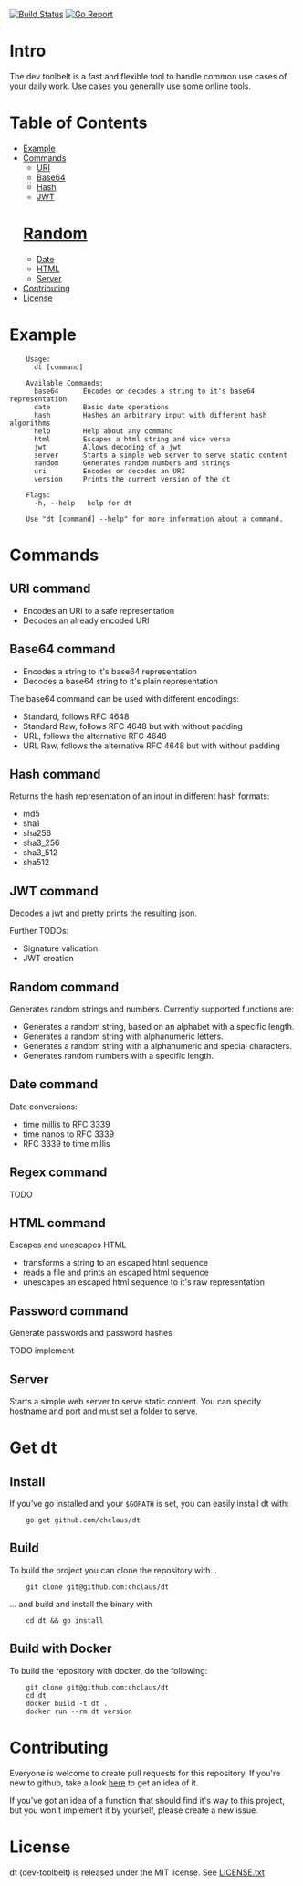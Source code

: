 [![Build Status](https://travis-ci.org/chclaus/dt.svg?branch=master)](https://travis-ci.org/chclaus/dt)
[![Go Report](https://goreportcard.com/badge/github.com/chclaus/dt)](https://goreportcard.com/report/github.com/chclaus/dt)

# Intro
The dev toolbelt is a fast and flexible tool to handle common use
cases of your daily work. Use cases you generally use some online
tools.

# Table of Contents

- [Example](#example)
- [Commands](#commands)
  * [URI](#uri-command)
  * [Base64](#base64-command)
  * [Hash](#hash-command)
  * [JWT](#jwt-command)
  # [Random](#random-command)
  * [Date](#date-command)
  * [HTML](#html-command)
  * [Server](#server)
- [Contributing](#contributing)
- [License](#license)

# Example
        Usage:
          dt [command]

        Available Commands:
          base64      Encodes or decodes a string to it's base64 representation
          date        Basic date operations
          hash        Hashes an arbitrary input with different hash algorithms
          help        Help about any command
          html        Escapes a html string and vice versa
          jwt         Allows decoding of a jwt
          server      Starts a simple web server to serve static content
          random      Generates random numbers and strings
          uri         Encodes or decodes an URI
          version     Prints the current version of the dt

        Flags:
          -h, --help   help for dt

        Use "dt [command] --help" for more information about a command.

# Commands

## URI command
- Encodes an URI to a safe representation
- Decodes an already encoded URI

## Base64 command
- Encodes a string to it's base64 representation
- Decodes a base64 string to it's plain representation

The base64 command can be used with different encodings:
- Standard, follows RFC 4648
- Standard Raw, follows RFC 4648 but with without padding
- URL, follows the alternative RFC 4648
- URL Raw, follows the alternative RFC 4648 but with without padding

## Hash command
Returns the hash representation of an input in different hash formats:
- md5
- sha1
- sha256
- sha3_256
- sha3_512
- sha512

## JWT command
Decodes a jwt and pretty prints the resulting json.

Further TODOs:
- Signature validation
- JWT creation

## Random command
Generates random strings and numbers. Currently supported functions are:
- Generates a random string, based on an alphabet with a specific length.
- Generates a random string with alphanumeric letters.
- Generates a random string with a alphanumeric and special characters.
- Generates random numbers with a specific length.

## Date command
Date conversions:
- time millis to RFC 3339
- time nanos to RFC 3339
- RFC 3339 to time millis

## Regex command
TODO

## HTML command
Escapes and unescapes HTML
- transforms a string to an escaped html sequence
- reads a file and prints an escaped html sequence
- unescapes an escaped html sequence to it's raw representation


## Password command
Generate passwords and password hashes

TODO implement

## Server
Starts a simple web server to serve static content. You can specify
hostname and port and must set a folder to serve.


# Get dt
## Install
If you've go installed and your `$GOPATH` is set, you can easily install
dt with:

        go get github.com/chclaus/dt

## Build
To build the project you can clone the repository with...

        git clone git@github.com:chclaus/dt

... and build and install the binary with

        cd dt && go install

## Build with Docker
To build the repository with docker, do the following:

        git clone git@github.com:chclaus/dt
        cd dt
        docker build -t dt .
        docker run --rm dt version

# Contributing
Everyone is welcome to create pull requests for this repository. If you're
new to github, take a look [here](https://help.github.com/categories/collaborating-with-issues-and-pull-requests/)
to get an idea of it.

If you've got an idea of a function that should find it's way to this
project, but you won't implement it by yourself, please create a new
issue.

# License
dt (dev-toolbelt) is released under the MIT license. See [LICENSE.txt](LICENSE.txt)
